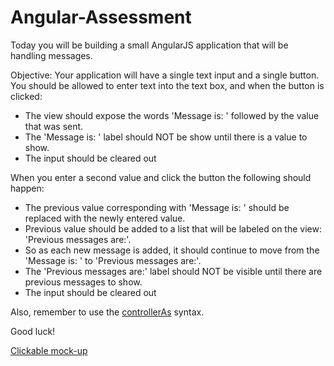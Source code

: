 # Angular-Assessment

Today you will be building a small AngularJS application that will be handling messages.

Objective: Your application will have a single text input and a single button. You should be allowed to enter text into the text box, and when the button is clicked:
* The view should expose the words 'Message is: ' followed by the value that was sent. 
* The 'Message is: ' label should NOT be show until there is a value to show. 
* The input should be cleared out

When you enter a second value and click the button the following should happen:
* The previous value corresponding with 'Message is: ' should be replaced with the newly entered value. 
* Previous value should be added to a list that will be labeled on the view: 'Previous messages are:'. 
* So as each new message is added, it should continue to move from the 'Message is: ' to 'Previous messages are:'. 
* The 'Previous messages are:' label should NOT be visible until there are previous messages to show.
* The input should be cleared out

Also, remember to use the [controllerAs](https://docs.angularjs.org/api/ng/directive/ngController) syntax. 

Good luck!

[Clickable mock-up](https://ninjastorage.blob.core.windows.net/html/NFJ8S/index.html#4147aac7-de59-c2ea-4eec-bcf8dfa53774)
